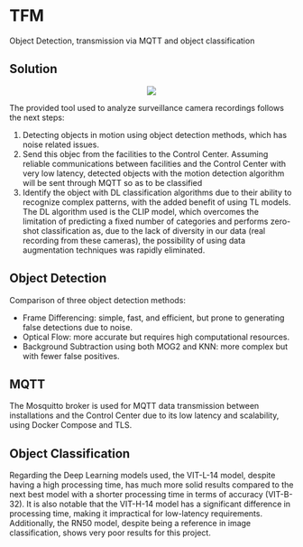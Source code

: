 # TFM
Object Detection, transmission via MQTT and object classification

## Solution
<p align="center">
  <img src="https://github.com/user-attachments/assets/a629c440-3d8a-4da2-8663-8b07fa85d311" />
</p>

The provided tool used to analyze surveillance camera recordings follows the next steps:
1) Detecting objects in motion using object detection methods, which has noise related issues.
2) Send this objec from the facilities to the Control Center. Assuming reliable communications between facilities and the Control Center with very low latency, detected objects with the motion detection algorithm will be sent through MQTT so as to be classified
3) Identify the object with DL classification algorithms due to their ability to recognize complex patterns, with the added benefit of using TL models. The DL algorithm used is the CLIP model, which overcomes the limitation of predicting a fixed number of categories and performs zero-shot classification as, due to the lack of diversity in our data (real recording from these cameras), the possibility of using data augmentation techniques was rapidly eliminated.

## Object Detection
Comparison of three object detection methods: 
* Frame Differencing: simple, fast, and efficient, but prone to generating false detections due to noise.
* Optical Flow: more accurate but requires high computational resources.
* Background Subtraction using both MOG2 and KNN: more complex but with fewer false positives.

## MQTT
The Mosquitto broker is used for MQTT data transmission between installations and the Control Center due to its low latency and scalability, using Docker Compose and TLS.

## Object Classification
Regarding the Deep Learning models used, the VIT-L-14 model, despite having a high processing time, has much more solid results compared to the next best model with a shorter processing time in terms of accuracy (VIT-B-32). 
It is also notable that the VIT-H-14 model has a significant difference in processing time, making it impractical for low-latency requirements. 
Additionally, the RN50 model, despite being a reference in image classification, shows very poor results for this project.
